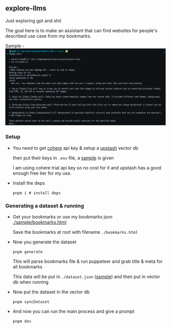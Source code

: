 ## explore-llms

Just exploring gpt and shit

The goal here is to make an assistant that can find websites for people's described use case from my bookmarks.

Sample -
![Sample prompt](sample/sample.png)

### Setup

- You need to get [cohere](https://cohere.com/) api key & setup a [upstash](https://upstash.com/) vector db

  then put their keys in `.env` file, a [sample](sample.env) is given

  I am using cohere trial api key so no cost for it and upstash has a good enough free tier for my use.

- Install the deps

  ```
  pnpm i # install deps
  ```

### Generating a dataset & running

- Get your bookmarks or use my bookmarks json [./sample/bookmarks.html](sample/bookmarks.html)

  Save the bookmarks at root with filename `./bookmarks.html`

- Now you generate the dataset

  ```
  pnpm generate
  ```

  This will parse bookmarks file & run puppeteer and grab title & meta for all bookmarks

  This data will be put in `./dataset.json` ([sample](sample/dataset.json)) and then put in vector db when running

- Now put the dataset in the vector db

  ```
  pnpm syncDataset
  ```

- And now you can run the main process and give a prompt
  ```
  pnpm dev
  ```
